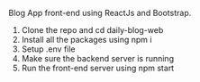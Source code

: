 Blog App front-end using ReactJs and Bootstrap.

1. Clone the repo and cd daily-blog-web
2. Install all the packages using npm i
3. Setup .env file
4. Make sure the backend server is running
5. Run the front-end server using npm start